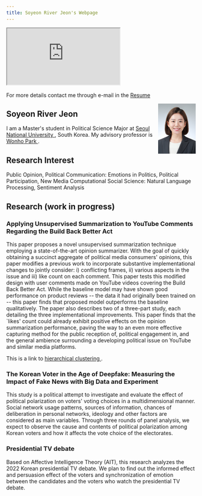 ```yaml
---
title: Soyeon River Jeon's Webpage
---
```


<iframe src="https://river-jeon.github.io/tvdebate"></iframe>

For more details contact me through e-mail in the <a href="https://river-jeon.github.io/pdf/Resume.pdf" target="_blank"> Resume </a>



<img align="right" src="images/1610365172684.jpg" width=100>

## Soyeon River Jeon

I am a Master's student in Political Science Major at <a href="https://en.snu.ac.kr/index.html"> Seoul National University </a>, South Korea.
My advisory professor is <a href="http://polisci.snu.ac.kr/korean/sub2_01_view.php?id=34"> Wonho Park </a>.

## Research Interest
Public Opinion, Political Communication: Emotions in Politics, Political Participation, New Media
Computational Social Science: Natural Language Processing, Sentiment Analysis


## Research (work in progress)

### Applying Unsupervised Summarization to YouTube Comments Regarding the Build Back Better Act

This paper proposes a novel unsupervised summarization technique employing a state-of-the-art opinion summarizer. With the goal of quickly obtaining a succinct aggregate of political media consumers' opinions, this paper modifies a previous work to incorporate substantive implementational changes to jointly consider: i) conflicting frames, ii) various aspects in the issue and iii) like count on each comment. This paper tests this modified design with user comments made on YouTube videos covering the Build Back Better Act. While the baseline model may have shown good performance on product reviews -- the data it had originally been trained on -- this paper finds that proposed model outperforms the baseline qualitatively. The paper also describes two of a three-part study, each detailing the three implementational improvements. This paper finds that the `likes' count could already exhibit positive effects on the opinion summarization performance, paving the way to an even more effective capturing method for the public reception of, political engagement in, and the general ambience surrounding a developing political issue on YouTube and similar media platforms.

This is a link to <a href = "https://river-jeon.github.io/images/newplot.png" target="_blank"> hierarchical clustering </a>.

### The Korean Voter in the Age of Deepfake: Measuring the Impact of Fake News with Big Data and Experiment 

This study is a political attempt to investigate and evaluate the effect of political polarization on voters' voting choices in a multidimensional manner. Social network usage patterns, sources of information, chances of deliberation in personal networks, ideology and other factors are considered as main variables. Through three rounds of panel analysis, we expect to observe the cause and contents of political polarization among Korean voters and how it affects the vote choice of the electorates. 


### Presidential TV debate 

Based on Affective Intelligence Theory (AIT), this research analyzes the 2022 Korean presidential TV debate. We plan to find out the informed effect and persuasion effect of the voters and synchronization of emotion between the candidates and the voters who watch the presidential TV debate. 